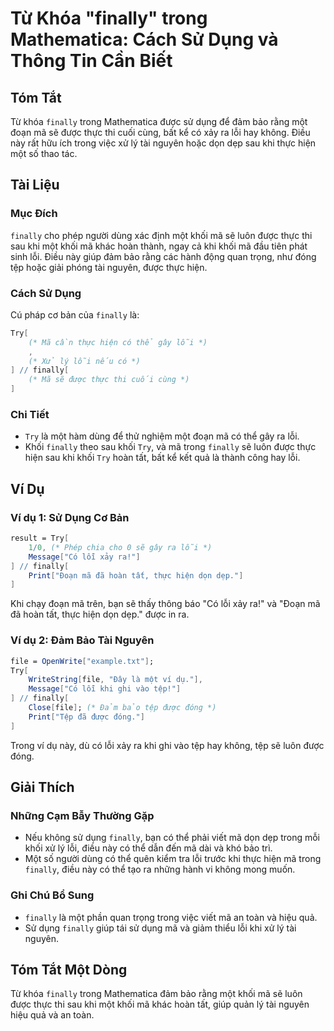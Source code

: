 <!--
Meta Description: # Từ Khóa "finally" trong Mathematica: Cách Sử Dụng và Thông Tin Cần Biết ## Tóm Tắt Từ khóa `finally` trong Mathematica được sử dụng để đảm bảo rằng ...
Meta Keywords: finally, lỗi, một, được, thực
-->

# Từ Khóa "finally" trong Mathematica: Cách Sử Dụng và Thông Tin Cần Biết

## Tóm Tắt
Từ khóa `finally` trong Mathematica được sử dụng để đảm bảo rằng một đoạn mã sẽ được thực thi cuối cùng, bất kể có xảy ra lỗi hay không. Điều này rất hữu ích trong việc xử lý tài nguyên hoặc dọn dẹp sau khi thực hiện một số thao tác.

## Tài Liệu
### Mục Đích
`finally` cho phép người dùng xác định một khối mã sẽ luôn được thực thi sau khi một khối mã khác hoàn thành, ngay cả khi khối mã đầu tiên phát sinh lỗi. Điều này giúp đảm bảo rằng các hành động quan trọng, như đóng tệp hoặc giải phóng tài nguyên, được thực hiện.

### Cách Sử Dụng
Cú pháp cơ bản của `finally` là:

```mathematica
Try[
    (* Mã cần thực hiện có thể gây lỗi *)
    ,
    (* Xử lý lỗi nếu có *)
] // finally[
    (* Mã sẽ được thực thi cuối cùng *)
]
```

### Chi Tiết
- `Try` là một hàm dùng để thử nghiệm một đoạn mã có thể gây ra lỗi.
- Khối `finally` theo sau khối `Try`, và mã trong `finally` sẽ luôn được thực hiện sau khi khối `Try` hoàn tất, bất kể kết quả là thành công hay lỗi.

## Ví Dụ
### Ví dụ 1: Sử Dụng Cơ Bản
```mathematica
result = Try[
    1/0, (* Phép chia cho 0 sẽ gây ra lỗi *)
    Message["Có lỗi xảy ra!"]
] // finally[
    Print["Đoạn mã đã hoàn tất, thực hiện dọn dẹp."]
]
```
Khi chạy đoạn mã trên, bạn sẽ thấy thông báo "Có lỗi xảy ra!" và "Đoạn mã đã hoàn tất, thực hiện dọn dẹp." được in ra.

### Ví dụ 2: Đảm Bảo Tài Nguyên
```mathematica
file = OpenWrite["example.txt"];
Try[
    WriteString[file, "Đây là một ví dụ."],
    Message["Có lỗi khi ghi vào tệp!"]
] // finally[
    Close[file]; (* Đảm bảo tệp được đóng *)
    Print["Tệp đã được đóng."]
]
```
Trong ví dụ này, dù có lỗi xảy ra khi ghi vào tệp hay không, tệp sẽ luôn được đóng.

## Giải Thích
### Những Cạm Bẫy Thường Gặp
- Nếu không sử dụng `finally`, bạn có thể phải viết mã dọn dẹp trong mỗi khối xử lý lỗi, điều này có thể dẫn đến mã dài và khó bảo trì.
- Một số người dùng có thể quên kiểm tra lỗi trước khi thực hiện mã trong `finally`, điều này có thể tạo ra những hành vi không mong muốn.

### Ghi Chú Bổ Sung
- `finally` là một phần quan trọng trong việc viết mã an toàn và hiệu quả.
- Sử dụng `finally` giúp tái sử dụng mã và giảm thiểu lỗi khi xử lý tài nguyên.

## Tóm Tắt Một Dòng
Từ khóa `finally` trong Mathematica đảm bảo rằng một khối mã sẽ luôn được thực thi sau khi một khối mã khác hoàn tất, giúp quản lý tài nguyên hiệu quả và an toàn.